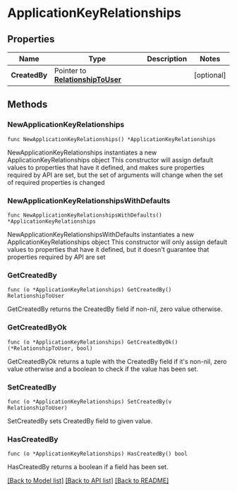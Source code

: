 # ApplicationKeyRelationships

## Properties

Name | Type | Description | Notes
---- | ---- | ----------- | ------
**CreatedBy** | Pointer to [**RelationshipToUser**](RelationshipToUser.md) |  | [optional] 

## Methods

### NewApplicationKeyRelationships

`func NewApplicationKeyRelationships() *ApplicationKeyRelationships`

NewApplicationKeyRelationships instantiates a new ApplicationKeyRelationships object
This constructor will assign default values to properties that have it defined,
and makes sure properties required by API are set, but the set of arguments
will change when the set of required properties is changed

### NewApplicationKeyRelationshipsWithDefaults

`func NewApplicationKeyRelationshipsWithDefaults() *ApplicationKeyRelationships`

NewApplicationKeyRelationshipsWithDefaults instantiates a new ApplicationKeyRelationships object
This constructor will only assign default values to properties that have it defined,
but it doesn't guarantee that properties required by API are set

### GetCreatedBy

`func (o *ApplicationKeyRelationships) GetCreatedBy() RelationshipToUser`

GetCreatedBy returns the CreatedBy field if non-nil, zero value otherwise.

### GetCreatedByOk

`func (o *ApplicationKeyRelationships) GetCreatedByOk() (*RelationshipToUser, bool)`

GetCreatedByOk returns a tuple with the CreatedBy field if it's non-nil, zero value otherwise
and a boolean to check if the value has been set.

### SetCreatedBy

`func (o *ApplicationKeyRelationships) SetCreatedBy(v RelationshipToUser)`

SetCreatedBy sets CreatedBy field to given value.

### HasCreatedBy

`func (o *ApplicationKeyRelationships) HasCreatedBy() bool`

HasCreatedBy returns a boolean if a field has been set.


[[Back to Model list]](../README.md#documentation-for-models) [[Back to API list]](../README.md#documentation-for-api-endpoints) [[Back to README]](../README.md)


